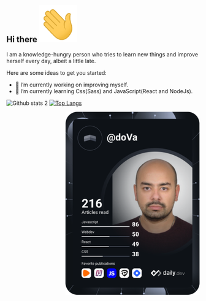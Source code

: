 
## Hi there <img src="https://github.com/do-Va/do-Va/blob/main/Hi.gif" width="100px">

I am a knowledge-hungry person who tries to learn new things and improve herself every day, albeit a little late. 

Here are some ideas to get you started:

- 🔭 I’m currently working on improving myself.
- 🌱 I’m currently learning Css(Sass) and JavaScript(React and NodeJs).

![Github stats 2](https://github-readme-stats.vercel.app/api?username=do-Va&show_icons=true&theme=nord)
 [![Top Langs](https://github-readme-stats.vercel.app/api/top-langs/?username=do-Va&layout=compact&theme=nord)](https://github.com/do-Va/github-readme-stats)

  
<a href="https://app.daily.dev/doVa"><img src="https://github.com/do-Va/do-Va/blob/devcard/devcard.svg" align='right' width="350" alt="doVa's Dev Card"/></a>

